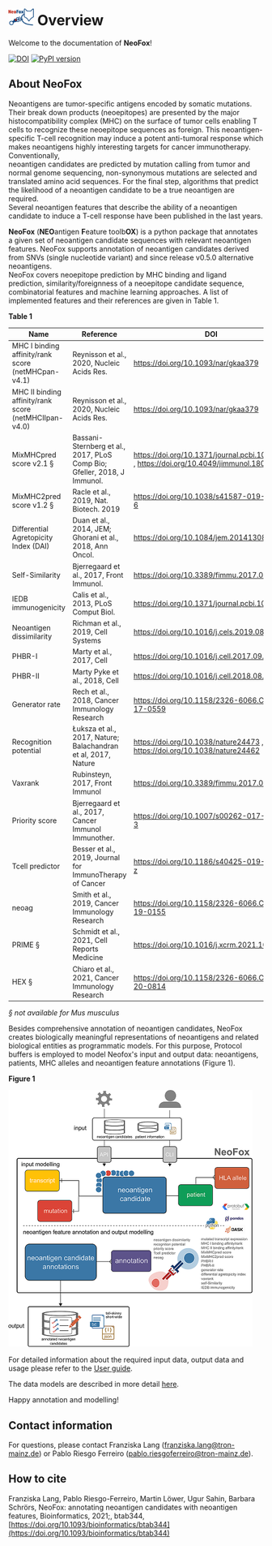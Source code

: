 # <img src="docs/figures/neofox_logo_small.png" width="10%"> Overview

Welcome to the documentation of **NeoFox**!

[![DOI](https://zenodo.org/badge/294667387.svg)](https://zenodo.org/badge/latestdoi/294667387)
[![PyPI version](https://badge.fury.io/py/neofox.svg)](https://badge.fury.io/py/neofox)

## About NeoFox

Neoantigens are tumor-specific antigens encoded by somatic mutations. Their break down products (neoepitopes) 
are presented by the major histocompatibility complex (MHC) on the surface of tumor cells enabling T cells to 
recognize these neoepitope sequences as foreign. This neoantigen-specific T-cell recognition may induce a potent anti-tumoral 
response which makes neoantigens highly interesting targets for cancer immunotherapy. Conventionally,  
neoantigen candidates are predicted by mutation calling from tumor and normal genome sequencing, non-synonymous mutations are
selected and translated amino acid sequences. For the final step, algorithms that predict the likelihood of a neoantigen 
candidate to be a true neoantigen are required.  
Several neoantigen features that describe the ability of a neoantigen candidate to induce a T-cell response have been published 
in the last years.   

**NeoFox** (**NEO**antigen **F**eature toolb**OX**) is a python package that annotates a given set of neoantigen candidate sequences with relevant neoantigen features. NeoFox supports annotation of neoantigen candidates derived from SNVs (single nucleotide variant) and since release v0.5.0 alternative neoantigens.   
NeoFox covers neoepitope prediction by MHC binding and ligand prediction, similarity/foreignness of a neoepitope candidate sequence, combinatorial features and machine learning approaches. A list of implemented features and their references are given in Table 1.    

**Table 1**

| Name                                                    | Reference                                                                | DOI                                                                                       |
|---------------------------------------------------------|--------------------------------------------------------------------------|-------------------------------------------------------------------------------------------|
| MHC I binding affinity/rank score (netMHCpan-v4.1)      | Reynisson et al., 2020, Nucleic Acids Res.                             | https://doi.org/10.1093/nar/gkaa379                                                  |
| MHC II binding affinity/rank score (netMHCIIpan-v4.0)   | Reynisson et al., 2020, Nucleic Acids Res.                                            | https://doi.org/10.1093/nar/gkaa379                                                         |
| MixMHCpred score v2.1 §                                   | Bassani-Sternberg et al., 2017, PLoS Comp Bio; Gfeller, 2018, J Immunol. | https://doi.org/10.1371/journal.pcbi.1005725 ,   https://doi.org/10.4049/jimmunol.1800914 |
| MixMHC2pred score v1.2 §                                 | Racle et al., 2019, Nat. Biotech. 2019                                    | https://doi.org/10.1038/s41587-019-0289-6                                                 |
| Differential Agretopicity Index (DAI)                   | Duan et al., 2014, JEM; Ghorani et al., 2018, Ann Oncol.                  | https://doi.org/10.1084/jem.20141308                                                      |
| Self-Similarity                                         | Bjerregaard et al., 2017, Front Immunol.                                  | https://doi.org/10.3389/fimmu.2017.01566                                                  |
| IEDB immunogenicity                                     | Calis et al., 2013, PLoS Comput Biol.                                     | https://doi.org/10.1371/journal.pcbi.1003266                                              |
| Neoantigen dissimilarity                                | Richman et al., 2019, Cell Systems                                        | https://doi.org/10.1016/j.cels.2019.08.009                                                |
| PHBR-I                                                  | Marty et al., 2017, Cell                                                  | https://doi.org/10.1016/j.cell.2017.09.050                                                |
| PHBR-II                                                 | Marty Pyke et al., 2018, Cell                                             | https://doi.org/10.1016/j.cell.2018.08.048                                                |
| Generator rate                                          | Rech et al., 2018, Cancer Immunology Research                             | https://doi.org/10.1158/2326-6066.CIR-17-0559                                             |
| Recognition potential                                   | Łuksza et al., 2017, Nature; Balachandran et al, 2017, Nature             | https://doi.org/10.1038/nature24473 , https://doi.org/10.1038/nature24462                 |
| Vaxrank                                                 | Rubinsteyn, 2017, Front Immunol                                          | https://doi.org/10.3389/fimmu.2017.01807                                                  |
| Priority score                                          | Bjerregaard et al., 2017, Cancer Immunol Immunother.                      | https://doi.org/10.1007/s00262-017-2001-3                                                 |
| Tcell predictor                                         | Besser et al., 2019, Journal for ImmunoTherapy of Cancer                  | https://doi.org/10.1186/s40425-019-0595-z                                                 |
| neoag                                                   | Smith et al., 2019, Cancer Immunology Research                            | https://doi.org/10.1158/2326-6066.CIR-19-0155                                             |
| PRIME §                                                  | Schmidt et al., 2021, Cell Reports Medicine                            | https://doi.org/10.1016/j.xcrm.2021.100194                                             |
| HEX §                                                  | Chiaro et al., 2021, Cancer Immunology Research                            | https://doi.org/10.1158/2326-6066.CIR-20-0814                                             | 

*§ not available for Mus musculus*

Besides comprehensive annotation of neoantigen candidates, NeoFox creates biologically meaningful representations of 
neoantigens and related biological entities as programmatic models. For this purpose, Protocol buffers is employed to 
model Neofox's input and output data: neoantigens, patients, MHC alleles and neoantigen feature annotations (Figure 1).   


**Figure 1**

![Neofox model](../figures/figure1_v3.png)

For detailed information about the required input data, output data and usage please refer to the [User guide](03_user_guide.rst).  
  
The data models are described in more detail [here](05_models.md).

Happy annotation and modelling!

## Contact information
For questions, please contact Franziska Lang ([franziska.lang@tron-mainz.de](mailto:franziska.lang@tron-mainz.de)) or Pablo Riesgo Ferreiro ([pablo.riesgoferreiro@tron-mainz.de](mailto:pablo.riesgoferreiro@tron-mainz.de)).

## How to cite
Franziska Lang, Pablo Riesgo-Ferreiro, Martin Löwer, Ugur Sahin, Barbara Schrörs, NeoFox: annotating neoantigen candidates with neoantigen features, Bioinformatics, 2021;, btab344, [https://doi.org/10.1093/bioinformatics/btab344](https://doi.org/10.1093/bioinformatics/btab344)
